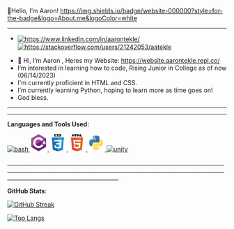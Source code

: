 👋Hello, I’m Aaron!
https://img.shields.io/badge/website-000000?style=for-the-badge&logo=About.me&logoColor=white
______________________________________________________________________________________________
- <a href="https://linkedin.com/in/https://www.linkedin.com/in/aarontekle/" target="blank"><img align="center" src="https://raw.githubusercontent.com/rahuldkjain/github-profile-readme-generator/master/src/images/icons/Social/linked-in-alt.svg" alt="https://www.linkedin.com/in/aarontekle/" height="30" width="40" /></a>
<a href="https://stackoverflow.com/users/https://stackoverflow.com/users/21242053/aatekle" target="blank"><img align="center" src="https://raw.githubusercontent.com/rahuldkjain/github-profile-readme-generator/master/src/images/icons/Social/stack-overflow.svg" alt="https://stackoverflow.com/users/21242053/aatekle" height="30" width="40" /></a>
</p>

- 👋 Hi, I’m Aaron , Heres my Website: https://website.aarontekle.repl.co/
- I’m interested in learning how to code, Rising Junior in College as of now (06/14/2023)
- I'm currently proficient in HTML and CSS.
- I’m currently learning Python, hoping to learn more as time goes on!
- God bless.
______________________________________________________________________________________________________________________________________________________

____________________________________________

**Languages and Tools Used:**

<p align="left"> <a href="https://www.gnu.org/software/bash/" target="_blank" rel="noreferrer"> <img src="https://www.vectorlogo.zone/logos/gnu_bash/gnu_bash-icon.svg" alt="bash" width="40" height="40"/> </a> <a href="https://www.w3schools.com/cs/" target="_blank" rel="noreferrer"> <img src="https://raw.githubusercontent.com/devicons/devicon/master/icons/csharp/csharp-original.svg" alt="csharp" width="40" height="40"/> </a> <a href="https://www.w3schools.com/css/" target="_blank" rel="noreferrer"> <img src="https://raw.githubusercontent.com/devicons/devicon/master/icons/css3/css3-original-wordmark.svg" alt="css3" width="40" height="40"/> </a> <a href="https://www.w3.org/html/" target="_blank" rel="noreferrer"> <img src="https://raw.githubusercontent.com/devicons/devicon/master/icons/html5/html5-original-wordmark.svg" alt="html5" width="40" height="40"/> </a> <a href="https://www.python.org" target="_blank" rel="noreferrer"> <img src="https://raw.githubusercontent.com/devicons/devicon/master/icons/python/python-original.svg" alt="python" width="40" height="40"/> </a> <a href="https://unity.com/" target="_blank" rel="noreferrer"> <img src="https://www.vectorlogo.zone/logos/unity3d/unity3d-icon.svg" alt="unity" width="40" height="40"/> </a> </p>
____________________________________________________________________________________________________________________________________________________________________________________________________

**GitHub Stats**:

[![GitHub Streak](https://streak-stats.demolab.com/?user=AaTekle)](https://git.io/streak-stats)

[![Top Langs](https://github-readme-stats.vercel.app/api/top-langs/?username=AaTekle)](https://github.com/AaTekle/github-readme-stats)

